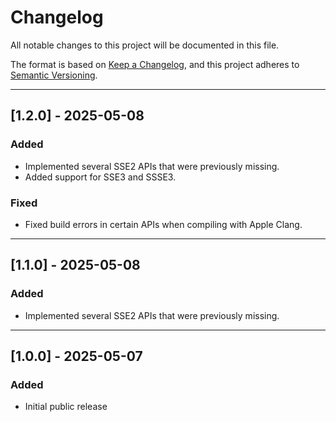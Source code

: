 # Changelog

All notable changes to this project will be documented in this file.

The format is based on [Keep a Changelog](https://keepachangelog.com/en/1.0.0/),
and this project adheres to [Semantic Versioning](https://semver.org/).

---

## [1.2.0] - 2025-05-08

### Added
- Implemented several SSE2 APIs that were previously missing.
- Added support for SSE3 and SSSE3.

### Fixed
- Fixed build errors in certain APIs when compiling with Apple Clang.

---

## [1.1.0] - 2025-05-08

### Added
- Implemented several SSE2 APIs that were previously missing.

---

## [1.0.0] - 2025-05-07

### Added
- Initial public release

